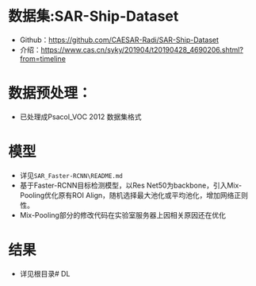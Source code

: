 # 数据集:SAR-Ship-Dataset
* Github：https://github.com/CAESAR-Radi/SAR-Ship-Dataset
* 介绍：https://www.cas.cn/syky/201904/t20190428_4690206.shtml?from=timeline

# 数据预处理：
* 已处理成Psacol_VOC 2012 数据集格式

# 模型
* 详见```SAR_Faster-RCNN\README.md```
* 基于Faster-RCNN目标检测模型，以Res Net50为backbone，引入Mix-Pooling优化原有ROI Align，随机选择最大池化或平均池化，增加网络正则性。
* Mix-Pooling部分的修改代码在实验室服务器上因相关原因还在优化

# 结果
* 详见根目录# DL
